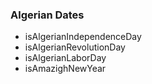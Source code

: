 ### Algerian Dates

- isAlgerianIndependenceDay
- isAlgerianRevolutionDay
- isAlgerianLaborDay
- isAmazighNewYear